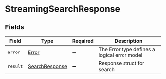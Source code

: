 # StreamingSearchResponse


## Fields

| Field                                                   | Type                                                    | Required                                                | Description                                             |
| ------------------------------------------------------- | ------------------------------------------------------- | ------------------------------------------------------- | ------------------------------------------------------- |
| `error`                                                 | [Error](../../models/shared/Error.md)                   | :heavy_minus_sign:                                      | The Error type defines a logical error model            |
| `result`                                                | [SearchResponse](../../models/shared/SearchResponse.md) | :heavy_minus_sign:                                      | Response struct for search                              |